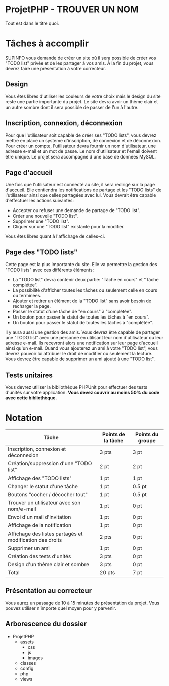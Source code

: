 # ProjetPHP - TROUVER UN NOM
Tout est dans le titre quoi.

# Tâches à accomplir

SUPINFO vous demande de créer un site où il sera possible de créer vos "TODO list" privée et de les partager à vos amis. À la fin du projet, vous devrez faire une présentation à votre correcteur.

## Design

Vous êtes libres d'utiliser les couleurs de votre choix mais le design du site reste une partie importante du projet. Le site devra avoir un thème clair et un autre sombre dont il sera possible de passer de l'un à l'autre.

## Inscription, connexion, déconnexion

Pour que l'utilisateur soit capable de créer ses "TODO lists", vous devrez mettre en place un système d'inscription, de connexion et de déconnexion. Pour créer un compte, l'utilisateur devra fournir un nom d'utilisateur, une adresse e-mail et un mot de passe. Le nom d'utilisateur et l'email doivent être unique. Le projet sera accompagné d'une base de données MySQL.

## Page d'accueil

Une fois que l'utilisateur est connecté au site, il sera redirigé sur la page d'accueil. Elle contiendra les notifications de partage et les "TODO lists" de l'utilisateur ainsi que celles partagées avec lui. Vous devrait être capable d'effectuer les actions suivantes:

 - Accepter ou refuser une demande de partage de "TODO list".
 - Créer une nouvelle "TODO list".
 - Supprimer une "TODO list".
 - Cliquer sur une "TODO list" existante pour la modifier.

Vous êtes libres quant à l'affichage de celles-ci.

## Page des "TODO lists"

Cette page est la plus importante du site. Elle va permettre la gestion des "TODO lists" avec ces différents éléments:

 - La "TODO list" devra contenir deux partie: "Tâche en cours" et "Tâche complétée".
 - La possibilité d'afficher toutes les tâches ou seulement celle en cours ou terminées.
 - Ajouter et retirer un élément de la "TODO list" sans avoir besoin de recharger la page.
 - Passer le statut d'une tâche de "en cours" à "complétée".
 - Un bouton pour passer le statut de toutes les tâches à "en cours".
 - Un bouton pour passer le statut de toutes les tâches à "complétée".

Il y aura aussi une gestion des amis. Vous devrez être capable de partager une "TODO list" avec une personne en utilisant leur nom d'utilisateur ou leur adresse e-mail. Ils recevront alors une notification sur leur page d'accueil ainsi qu'un e-mail.
Quand vous ajouterez un ami à votre "TODO list", vous devrez pouvoir lui attribuer le droit de modifier ou seulement la lecture. Vous devrez être capable de supprimer un ami ajouté à une "TODO list".

## Tests unitaires

Vous devrez utiliser la bibliothèque PHPUnit pour effectuer des tests d'unités sur votre application. **Vous devez couvrir au moins 50% du code avec cette bibliothèque.**


# Notation

| Tâche | Points de la tâche | Points du groupe |
|--|--|--|
| Inscription, connexion et déconnexion | 3 pts | 3 pt |
| Création/suppression d'une "TODO list" | 2 pt | 2 pt |
| Affichage des "TODO lists" | 1 pt | 1 pt |
| Changer le statut d'une tâche | 1 pt | 0.5 pt |
| Boutons "cocher / décocher tout" | 1 pt | 0.5 pt |
| Trouver un utilisateur avec son nom/e-mail | 1 pt | 0 pt |
| Envoi d'un mail d'invitation | 1 pt | 0 pt |
| Affichage de la notification | 1 pt | 0 pt |
| Affichage des listes partagés et modification des droits | 2 pts | 0 pt |
| Supprimer un ami | 1 pt | 0 pt
| Création des tests d'unités | 3 pts | 0 pt |
| Design d'un thème clair et sombre | 3 pts | 0 pt |
| Total | 20 pts | 7 pt |

## Présentation au correcteur

Vous aurez un passage de 10 à 15 minutes de présentation du projet. Vous pouvez utiliser n'importe quel moyen pour y parvenir.

## Arborescence du dossier

 - ProjetPHP
	 - assets
		 - css
		 - js
		 - images
	 - classes
	 - config
	 - php
	 - views
